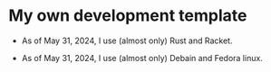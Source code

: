 # My own development template

* As of May 31, 2024, I use (almost only) Rust and Racket. 

* As of May 31, 2024, I use (almost only) Debain and Fedora linux. 
